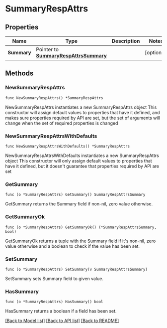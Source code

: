 # SummaryRespAttrs

## Properties

Name | Type | Description | Notes
------------ | ------------- | ------------- | -------------
**Summary** | Pointer to [**SummaryRespAttrsSummary**](SummaryRespAttrsSummary.md) |  | [optional] 

## Methods

### NewSummaryRespAttrs

`func NewSummaryRespAttrs() *SummaryRespAttrs`

NewSummaryRespAttrs instantiates a new SummaryRespAttrs object
This constructor will assign default values to properties that have it defined,
and makes sure properties required by API are set, but the set of arguments
will change when the set of required properties is changed

### NewSummaryRespAttrsWithDefaults

`func NewSummaryRespAttrsWithDefaults() *SummaryRespAttrs`

NewSummaryRespAttrsWithDefaults instantiates a new SummaryRespAttrs object
This constructor will only assign default values to properties that have it defined,
but it doesn't guarantee that properties required by API are set

### GetSummary

`func (o *SummaryRespAttrs) GetSummary() SummaryRespAttrsSummary`

GetSummary returns the Summary field if non-nil, zero value otherwise.

### GetSummaryOk

`func (o *SummaryRespAttrs) GetSummaryOk() (*SummaryRespAttrsSummary, bool)`

GetSummaryOk returns a tuple with the Summary field if it's non-nil, zero value otherwise
and a boolean to check if the value has been set.

### SetSummary

`func (o *SummaryRespAttrs) SetSummary(v SummaryRespAttrsSummary)`

SetSummary sets Summary field to given value.

### HasSummary

`func (o *SummaryRespAttrs) HasSummary() bool`

HasSummary returns a boolean if a field has been set.


[[Back to Model list]](../README.md#documentation-for-models) [[Back to API list]](../README.md#documentation-for-api-endpoints) [[Back to README]](../README.md)


